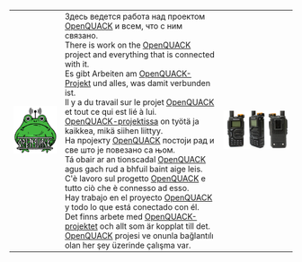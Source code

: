 <table border="0">
  <tr>
    <td><a href="https://github.com/rebezhir/openquack"><img src="https://github.com/rebezhir/openquack/raw/main/images/openquack.png" width="200px"></a></td>
    <td>Здесь ведется работа над проектом <a href="https://github.com/rebezhir/openquack">OpenQUACK</a> и всем, что с ним связано. </br>
    There is work on the <a href="https://github.com/rebezhir/openquack">OpenQUACK</a> project and everything that is connected with it.</br>
    Es gibt Arbeiten am <a href="https://github.com/rebezhir/openquack">OpenQUACK-Projekt</a> und alles, was damit verbunden ist.</br>
    Il y a du travail sur le projet <a href="https://github.com/rebezhir/openquack">OpenQUACK</a> et tout ce qui est lié à lui.</br>
    <a href="https://github.com/rebezhir/openquack">OpenQUACK-projektissa</a> on työtä ja kaikkea, mikä siihen liittyy.</br>
    На пројекту <a href="https://github.com/rebezhir/openquack">OpenQUACK</a> постоји рад и све што је повезано са њом.</br>
    Tá obair ar an tionscadal <a href="https://github.com/rebezhir/openquack">OpenQUACK</a> agus gach rud a bhfuil baint aige leis.</br>
    C'è lavoro sul progetto <a href="https://github.com/rebezhir/openquack">OpenQUACK</a> e tutto ciò che è connesso ad esso.</br>
    Hay trabajo en el proyecto <a href="https://github.com/rebezhir/openquack">OpenQUACK</a> y todo lo que está conectado con él.</br>
    Det finns arbete med <a href="https://github.com/rebezhir/openquack">OpenQUACK-projektet</a> och allt som är kopplat till det.</br>
    <a href="https://github.com/rebezhir/openquack">OpenQUACK</a> projesi ve onunla bağlantılı olan her şey üzerinde çalışma var.</br>
</td>
  <td><img src="https://github.com/rebezhir/rebezhir/blob/e9b5c1b0ec03a79d7796b59e4fc5696deef6bd7f/quansheng.png"></td>
  </tr>


</table>
